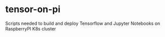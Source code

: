 # tensor-on-pi
Scripts needed to build and deploy Tensorflow and Jupyter Notebooks on RaspberryPI K8s cluster 